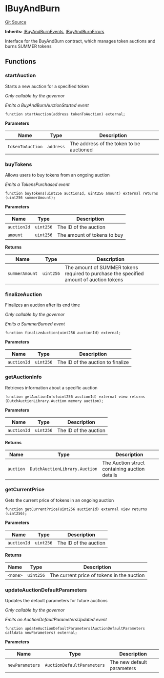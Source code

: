 # IBuyAndBurn
[Git Source](https://github.com/OasisDEX/summer-earn-protocol/blob/0276900cbe9b1188d82d1b9bcbb8c174e79a15a1/src/interfaces/IBuyAndBurn.sol)

**Inherits:**
[IBuyAndBurnEvents](/src/events/IBuyAndBurnEvents.sol/interface.IBuyAndBurnEvents.md), [IBuyAndBurnErrors](/src/errors/IBuyAndBurnErrors.sol/interface.IBuyAndBurnErrors.md)

Interface for the BuyAndBurn contract, which manages token auctions and burns SUMMER tokens


## Functions
### startAuction

Starts a new auction for a specified token

*Only callable by the governor*

*Emits a BuyAndBurnAuctionStarted event*


```solidity
function startAuction(address tokenToAuction) external;
```
**Parameters**

|Name|Type|Description|
|----|----|-----------|
|`tokenToAuction`|`address`|The address of the token to be auctioned|


### buyTokens

Allows users to buy tokens from an ongoing auction

*Emits a TokensPurchased event*


```solidity
function buyTokens(uint256 auctionId, uint256 amount) external returns (uint256 summerAmount);
```
**Parameters**

|Name|Type|Description|
|----|----|-----------|
|`auctionId`|`uint256`|The ID of the auction|
|`amount`|`uint256`|The amount of tokens to buy|

**Returns**

|Name|Type|Description|
|----|----|-----------|
|`summerAmount`|`uint256`|The amount of SUMMER tokens required to purchase the specified amount of auction tokens|


### finalizeAuction

Finalizes an auction after its end time

*Only callable by the governor*

*Emits a SummerBurned event*


```solidity
function finalizeAuction(uint256 auctionId) external;
```
**Parameters**

|Name|Type|Description|
|----|----|-----------|
|`auctionId`|`uint256`|The ID of the auction to finalize|


### getAuctionInfo

Retrieves information about a specific auction


```solidity
function getAuctionInfo(uint256 auctionId) external view returns (DutchAuctionLibrary.Auction memory auction);
```
**Parameters**

|Name|Type|Description|
|----|----|-----------|
|`auctionId`|`uint256`|The ID of the auction|

**Returns**

|Name|Type|Description|
|----|----|-----------|
|`auction`|`DutchAuctionLibrary.Auction`|The Auction struct containing auction details|


### getCurrentPrice

Gets the current price of tokens in an ongoing auction


```solidity
function getCurrentPrice(uint256 auctionId) external view returns (uint256);
```
**Parameters**

|Name|Type|Description|
|----|----|-----------|
|`auctionId`|`uint256`|The ID of the auction|

**Returns**

|Name|Type|Description|
|----|----|-----------|
|`<none>`|`uint256`|The current price of tokens in the auction|


### updateAuctionDefaultParameters

Updates the default parameters for future auctions

*Only callable by the governor*

*Emits an AuctionDefaultParametersUpdated event*


```solidity
function updateAuctionDefaultParameters(AuctionDefaultParameters calldata newParameters) external;
```
**Parameters**

|Name|Type|Description|
|----|----|-----------|
|`newParameters`|`AuctionDefaultParameters`|The new default parameters|


